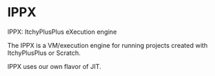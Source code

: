 IPPX
====

IPPX: ItchyPlusPlus eXecution engine

The IPPX is a VM/execution engine for running projects created with ItchyPlusPlus or Scratch.

IPPX uses our own flavor of JIT.
